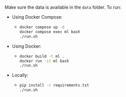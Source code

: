Make sure the data is available in the `data` folder. 
To run:
- Using Docker Compose:
  - ```bash
    docker compose up -d
    docker compose exec ml bash
    ./run.sh
    ```
    
- Using Docker:
  - ```bash
    docker build -t ml .
    docker run -it ml bash
    ./run.sh
    ```
  
- Locally:
  - ```bash
    pip install -r requirements.txt
    ./run.sh
    ```

